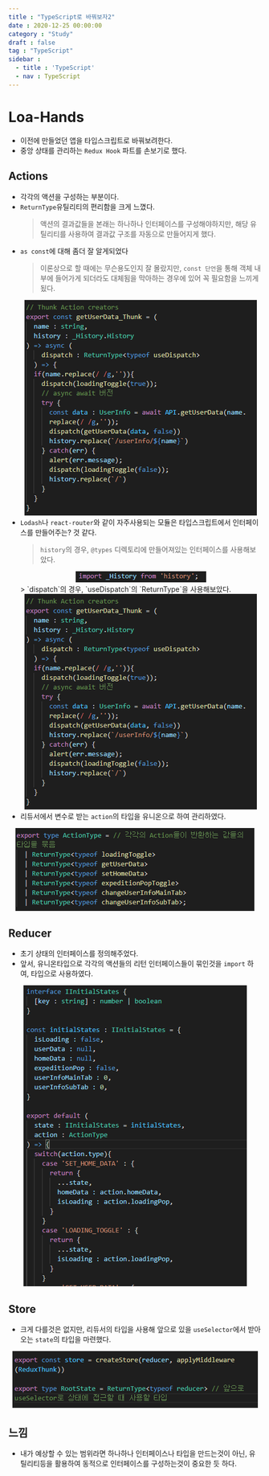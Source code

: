 ```yaml
---
title : "TypeScript로 바꿔보자2"
date : 2020-12-25 00:00:00
category : "Study"
draft : false
tag : "TypeScript"
sidebar : 
  - title : 'TypeScript'
  - nav : TypeScript
--- 
```

# Loa-Hands
* 이전에 만들었던 앱을 타입스크립트로 바꿔보려한다.
* 중앙 상태를 관리하는 `Redux Hook` 파트를 손보기로 했다.

## Actions
* 각각의 액션을 구성하는 부분이다.
* `ReturnType`유틸리티의 편리함을 크게 느꼈다.
  > 액션의 결과값들을 본래는 하나하나 인터페이스를 구성해야하지만, 해당 유틸리티를 사용하여 결과값 구조를 자동으로 만들어지게 했다.
* `as const`에 대해 좀더 잘 알게되었다
  > 이론상으로 할 때에는 무슨용도인지 잘 몰랐지만, `const 단언`을 통해 객체 내부에 들어가게 되더라도 대체됨을 막아하는 경우에 있어 꼭 필요함을 느끼게 됬다.
  <div style="text-align : center">
    <img src="/img/2020/12/25/3.PNG?raw=true" alt="2">
  </div>
* `Lodash`나 `react-router`와 같이 자주사용되는 모듈은 타입스크립트에서 인터페이스를 만들어주는? 것 같다.
  > `history`의 경우, `@types` 디렉토리에 만들어져있는 인터페이스를 사용해보았다.  
  <div style="text-align : center">
    <img src="/img/2020/12/25/1.PNG?raw=true" alt="1">
  </div>
  > `dispatch`의 경우, `useDispatch`의 `ReturnType`을 사용해보았다.
  <div style="text-align : center">
    <img src="/img/2020/12/25/3.PNG?raw=true" alt="3">
  </div>
* 리듀서에서 변수로 받는 `action`의 타입을 유니온으로 하여 관리하였다.
<div style="text-align : center">
  <img src="/img/2020/12/25/4.PNG?raw=true" alt="4">
</div>


## Reducer
* 초기 상태의 인터페이스를 정의해주었다.
* 앞서, 유니온타입으로 각각의 액션들의 리턴 인터페이스들이 묶인것을 `import` 하여, 타입으로 사용하였다.
<div style="text-align : center">
  <img src="/img/2020/12/25/5.PNG?raw=true" alt="5">
</div>

## Store
* 크게 다를것은 없지만, 리듀서의 타입을 사용해 앞으로 있을 `useSelector`에서 받아오는 `state`의 타입을 마련했다.
<div style="text-align : center">
  <img src="/img/2020/12/25/6.PNG?raw=true" alt="6">
</div>

## 느낌
* 내가 예상할 수 있는 범위라면 하나하나 인터페이스나 타입을 만드는것이 아닌, 유틸리티등을 활용하여 동적으로 인터페이스를 구성하는것이 중요한 듯 하다.